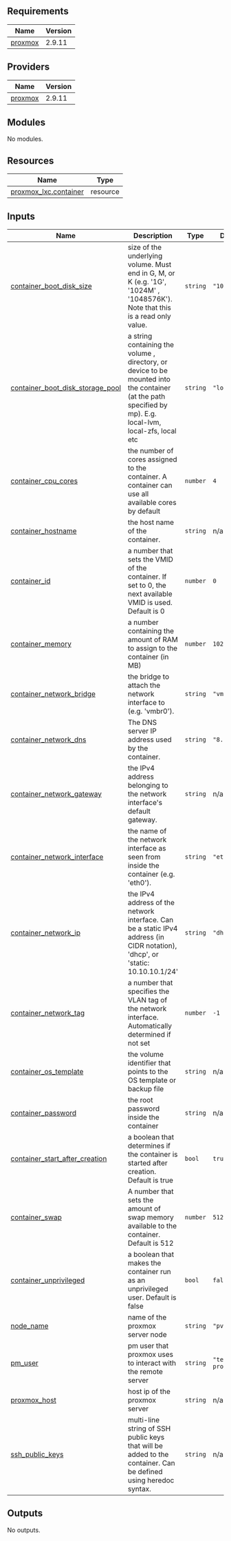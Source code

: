 ## Requirements

| Name | Version |
|------|---------|
| <a name="requirement_proxmox"></a> [proxmox](#requirement\_proxmox) | 2.9.11 |

## Providers

| Name | Version |
|------|---------|
| <a name="provider_proxmox"></a> [proxmox](#provider\_proxmox) | 2.9.11 |

## Modules

No modules.

## Resources

| Name | Type |
|------|------|
| [proxmox_lxc.container](https://registry.terraform.io/providers/telmate/proxmox/2.9.11/docs/resources/lxc) | resource |

## Inputs

| Name | Description | Type | Default | Required |
|------|-------------|------|---------|:--------:|
| <a name="input_container_boot_disk_size"></a> [container\_boot\_disk\_size](#input\_container\_boot\_disk\_size) | size of the underlying volume. Must end in G, M, or K (e.g. '1G', '1024M' , '1048576K'). Note that this is a read only value. | `string` | `"10G"` | no |
| <a name="input_container_boot_disk_storage_pool"></a> [container\_boot\_disk\_storage\_pool](#input\_container\_boot\_disk\_storage\_pool) | a string containing the volume , directory, or device to be mounted into the container (at the path specified by mp). E.g. local-lvm, local-zfs, local etc | `string` | `"local-lvm"` | no |
| <a name="input_container_cpu_cores"></a> [container\_cpu\_cores](#input\_container\_cpu\_cores) | the number of cores assigned to the container. A container can use all available cores by default | `number` | `4` | no |
| <a name="input_container_hostname"></a> [container\_hostname](#input\_container\_hostname) | the host name of the container. | `string` | n/a | yes |
| <a name="input_container_id"></a> [container\_id](#input\_container\_id) | a number that sets the VMID of the container. If set to 0, the next available VMID is used. Default is 0 | `number` | `0` | no |
| <a name="input_container_memory"></a> [container\_memory](#input\_container\_memory) | a number containing the amount of RAM to assign to the container (in MB) | `number` | `1024` | no |
| <a name="input_container_network_bridge"></a> [container\_network\_bridge](#input\_container\_network\_bridge) | the bridge to attach the network interface to (e.g. 'vmbr0'). | `string` | `"vmbr0"` | no |
| <a name="input_container_network_dns"></a> [container\_network\_dns](#input\_container\_network\_dns) | The DNS server IP address used by the container. | `string` | `"8.8.8.8"` | no |
| <a name="input_container_network_gateway"></a> [container\_network\_gateway](#input\_container\_network\_gateway) | the IPv4 address belonging to the network interface's default gateway. | `string` | n/a | yes |
| <a name="input_container_network_interface"></a> [container\_network\_interface](#input\_container\_network\_interface) | the name of the network interface as seen from inside the container (e.g. 'eth0'). | `string` | `"eth0"` | no |
| <a name="input_container_network_ip"></a> [container\_network\_ip](#input\_container\_network\_ip) | the IPv4 address of the network interface. Can be a static IPv4 address (in CIDR notation), 'dhcp', or 'static: 10.10.10.1/24' | `string` | `"dhcp"` | no |
| <a name="input_container_network_tag"></a> [container\_network\_tag](#input\_container\_network\_tag) | a number that specifies the VLAN tag of the network interface. Automatically determined if not set | `number` | `-1` | no |
| <a name="input_container_os_template"></a> [container\_os\_template](#input\_container\_os\_template) | the volume identifier that points to the OS template or backup file | `string` | n/a | yes |
| <a name="input_container_password"></a> [container\_password](#input\_container\_password) | the root password inside the container | `string` | n/a | yes |
| <a name="input_container_start_after_creation"></a> [container\_start\_after\_creation](#input\_container\_start\_after\_creation) | a boolean that determines if the container is started after creation. Default is true | `bool` | `true` | no |
| <a name="input_container_swap"></a> [container\_swap](#input\_container\_swap) | A number that sets the amount of swap memory available to the container. Default is 512 | `number` | `512` | no |
| <a name="input_container_unprivileged"></a> [container\_unprivileged](#input\_container\_unprivileged) | a boolean that makes the container run as an unprivileged user. Default is false | `bool` | `false` | no |
| <a name="input_node_name"></a> [node\_name](#input\_node\_name) | name of the proxmox server node | `string` | `"pve"` | no |
| <a name="input_pm_user"></a> [pm\_user](#input\_pm\_user) | pm user that proxmox uses to interact with the remote server | `string` | `"terraform-prov"` | no |
| <a name="input_proxmox_host"></a> [proxmox\_host](#input\_proxmox\_host) | host ip of the proxmox server | `string` | n/a | yes |
| <a name="input_ssh_public_keys"></a> [ssh\_public\_keys](#input\_ssh\_public\_keys) | multi-line string of SSH public keys that will be added to the container. Can be defined using heredoc syntax. | `string` | n/a | yes |

## Outputs

No outputs.
